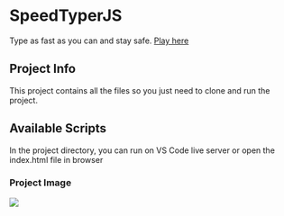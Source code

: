 # SpeedTyperJS
Type as fast as you can and stay safe. [Play here](https://kurosakicoder.github.io/SpeedTyper/)

## Project Info
This project contains all the files so you just need to clone and run the project.

## Available Scripts

In the project directory, you can run on VS Code live server or open the index.html file in browser

### Project Image
![](img.png)
